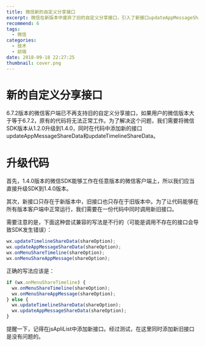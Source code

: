 ```yaml
---
title: 微信新的自定义分享接口
excerpt: 微信在新版本中废弃了旧的自定义分享接口，引入了新接口updateAppMessageShareData和updateTimelineShareData。
recommend: 6
tags:
  - 微信
categories:
  - 技术
  - 前端
date: 2018-09-18 22:27:25
thumbnail: cover.png
---
```

# 新的自定义分享接口

6.7.2版本的微信客户端已不再支持旧的自定义分享接口，如果用户的微信版本大于等于6.7.2，原有的代码将无法正常工作。为了解决这个问题，我们需要将微信SDK版本从1.2.0升级到1.4.0，同时在代码中添加新的接口updateAppMessageShareData和updateTimelineShareData。

# 升级代码

首先，1.4.0版本的微信SDK能够工作在任意版本的微信客户端上，所以我们应当直接升级SDK到1.4.0版本。

其次，新接口只存在于新版本中，旧接口也只存在于旧版本中。为了让代码能够在所有版本客户端中正常运行，我们需要在一份代码中同时调用新旧接口。

需要注意的是，下面这种尝试兼容的写法是不行的（可能是调用不存在的接口会导致SDK发生错误）：

```javascript
wx.updateTimelineShareData(shareOption);
wx.updateAppMessageShareData(shareOption);
wx.onMenuShareTimeline(shareOption);
wx.onMenuShareAppMessage(shareOption);
```

正确的写法应该是：

```javascript
if (wx.onMenuShareTimeline) {
  wx.onMenuShareTimeline(shareOption);
  wx.onMenuShareAppMessage(shareOption);
} else {
  wx.updateTimelineShareData(shareOption);
  wx.updateAppMessageShareData(shareOption);
}
```

提醒一下，记得在jsApliList中添加新接口。经过测试，在这里同时添加新旧接口是没有问题的。
